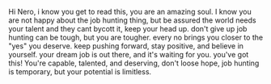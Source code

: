 Hi Nero, i know you get to read this, you are an amazing soul.
I know you are not happy about the job hunting thing, but be assured the world needs your talent and they cant bycott it, keep your head up. 
don't give up job hunting can be tough, but you are tougher. every no brings you closer to the "yes" you deserve. keep pushing forward, stay positive, and believe in yourself. 
your dream job is out there, and it's waiting for you. you've got this! 
You're capable, talented, and deserving, don't loose hope, job hunting is temporary, but your potential is limitless.
